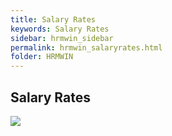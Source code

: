 ```yaml
---
title: Salary Rates
keywords: Salary Rates
sidebar: hrmwin_sidebar
permalink: hrmwin_salaryrates.html
folder: HRMWIN
---
```


## Salary Rates

![](http://docs.risersoft.com/hrmnirvana/ImagesExt/image8_105.jpg)
